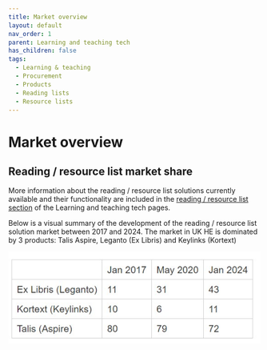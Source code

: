 ```yaml
---
title: Market overview
layout: default
nav_order: 1
parent: Learning and teaching tech
has_children: false
tags:
  - Learning & teaching
  - Procurement
  - Products
  - Reading lists
  - Resource lists
---
```

# Market overview

## Reading / resource list market share

More information about the reading / resource list solutions currently available and their functionality are included in the [reading / resource list section](https://helibtech.netlify.app/learning-and-teaching-tech/) of the Learning and teaching tech pages.

Below is a visual summary of the development of the reading / resource list solution market between 2017 and 2024. The market in UK HE is dominated by 3 products: Talis Aspire, Leganto (Ex Libris) and Keylinks (Kortext)

![Reading list market share 2017 - 2024](/assets/images/reading-list-marketshare-table.jpg "Reading list market share table")
